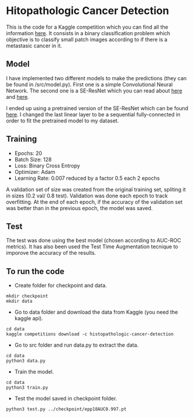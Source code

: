 # Hitopathologic Cancer Detection

This is the code for a Kaggle competition which you can find all the information [here](https://www.kaggle.com/c/histopathologic-cancer-detection/). It consists in a binary classification problem which objective is to classify small patch images according to if there is a metastasic cancer in it.

## Model

I have implemented two different models to make the predictions (they can be found in /src/model.py). First one is a simple Convolutional Neural Network. The second one is a SE-ResNet which you can read about [here](https://arxiv.org/abs/1512.03385) and [here](https://arxiv.org/pdf/1709.01507.pdf).

I ended up using a pretrained version of the SE-ResNet which can be found [here](https://pypi.org/project/pretrainedmodels/). I changed the last linear layer to be a sequential fully-connected in order to fit the pretrained model to my dataset.

## Training

- Epochs: 20
- Batch Size: 128
- Loss: Binary Cross Entropy
- Optimizer: Adam
- Learning Rate: 0.007 reduced by a factor 0.5 each 2 epochs

A validation set of size was created from the original training set, spliting it in sizes (0.2 val/ 0.8 test). Validation was done each epoch to track overfitting. At the end of each epoch, if the accuracy of the validation set was better than in the previous epoch, the model was saved.

## Test

The test was done using the best model (chosen according to AUC-ROC metrics). It has also been used the Test Time Augmentation tecnique to imporove the accuracy of the results.

## To run the code

- Create folder for checkpoint and data.

~~~~
mkdir checkpoint
mkdir data
~~~~

- Go to data folder and download the data from Kaggle (you need the kaggle api).

~~~~
cd data
kaggle competitions download -c histopathologic-cancer-detection
~~~~

- Go to src folder and run data.py to extract the data.

~~~~
cd data
python3 data.py
~~~~

- Train the model.

~~~~
cd data
python3 train.py
~~~~

- Test the model saved in checkpoint folder.

~~~~
python3 test.py ../checkpoint/epp18AUC0.997.pt
~~~~
